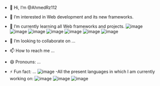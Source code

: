 - 👋 Hi, I’m @AhmedRz112
- 👀 I’m interested in Web development and its new frameworks.
- 🌱 I’m currently learning all Web frameworks and projects.
![image](https://github.com/user-attachments/assets/a6ddb9f5-337a-42fd-890e-3241e5b8bef8) ![image](https://github.com/user-attachments/assets/72a142c2-dbe2-463f-a8c1-7146900d4d08) ![image](https://github.com/user-attachments/assets/e779aee5-b857-4168-9e6e-34128e3374a5) ![image](https://github.com/user-attachments/assets/3d86d4a0-f17b-4614-aafb-030f4154ae06) ![image](https://github.com/user-attachments/assets/52a1ac6c-8a9b-45e0-8bf1-07ead790a7b9) ![image](https://github.com/user-attachments/assets/d79b0208-08aa-48d4-888b-f7565208ccac) ![image](https://github.com/user-attachments/assets/b030b004-b762-4b85-9ab7-dfb0756caa09)







- 💞️ I’m looking to collaborate on ...
- 📫 How to reach me ...
- 😄 Pronouns: ...
- ⚡ Fun fact: ...
![image](https://github.com/user-attachments/assets/70c10e3f-fe2a-4c28-9a04-d41b07ed2f18)
-All the present languages in which I am currently working on:
![image](https://github.com/user-attachments/assets/761631c3-8f52-47bf-b35a-87d6f685ad46)
![image](https://github.com/user-attachments/assets/eba3f044-23c9-4b66-91e7-ca3e26daea5d)
![image](https://github.com/user-attachments/assets/fbf59aa7-df94-40c0-b81f-730dd38c308e)




<!---
AhmedRz1122/AhmedRz1122 is a ✨ special ✨ repository because its `README.md` (this file) appears on your GitHub profile.
You can click the Preview link to take a look at your changes.
--->
